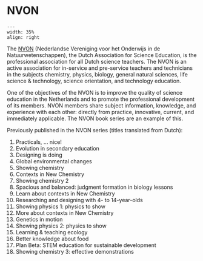 # NVON

<div style="clear: both;">

```{figure} ../figures/confirmed.png
---
width: 35%
align: right
```

</div>

The [NVON](https://nvon.nl) (Nederlandse Vereniging voor het Onderwijs in de Natuurwetenschappen), the Dutch Association for Science Education, is the professional association for all Dutch science teachers. The NVON is an active association for in-service and pre-service teachers and technicians in the subjects chemistry, physics, biology, general natural sciences, life science & technology, science orientation, and technology education. 

One of the objectives of the NVON is to improve the quality of science education in the Netherlands and to promote the professional development of its members. NVON members share subject information, knowledge, and experience with each other: directly from practice, innovative, current, and immediately applicable. The NVON book series are an example of this.

Previously published in the NVON series (titles translated from Dutch):

1. Practicals, ... nice! 
2. Evolution in secondary education 
3. Designing is doing 
4. Global environmental changes 
5. Showing chemistry 
6. Contexts in New Chemistry 
7. Showing chemistry 2 
8. Spacious and balanced: judgment formation in biology lessons 
9. Learn about contexts in New Chemistry 
10. Researching and designing with 4- to 14-year-olds 
11. Showing physics 1: physics to show
12. More about contexts in New Chemistry
13. Genetics in motion 
14. Showing physics 2: physics to show
15. Learning & teaching ecology
16. Better knowledge about food
17. Plan Beta: STEM education for sustainable development
18. Showing chemistry 3: effective demonstrations